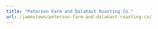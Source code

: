 ```yaml
---
title: "Peterson Farm and Dalahäst Roasting Co."
url: /jamestown/peterson-farm-and-dalahast-roasting-co/
---
```

